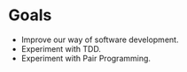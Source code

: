 # Goals


* Improve our way of software development.
* Experiment with TDD.
* Experiment with Pair Programming.



